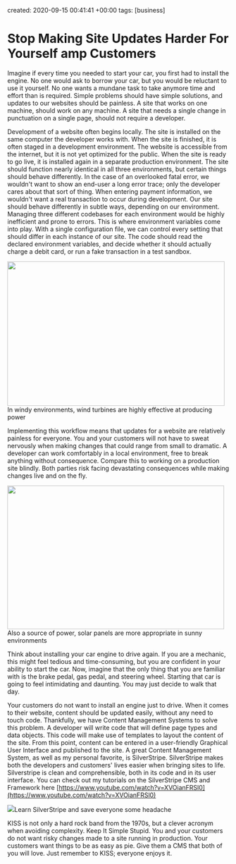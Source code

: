 created: 2020-09-15 00:41:41 +00:00
tags: [business]

# Stop Making Site Updates Harder For Yourself amp Customers


Imagine if every time you needed to start your car, you first had to install the engine. No one would ask to borrow your car, but you would be reluctant to use it yourself. No one wants a mundane task to take anymore time and effort than is required. Simple problems should have simple solutions, and updates to our websites should be painless. A site that works on one machine, should work on any machine. A site that needs a single change in punctuation on a single page, should not require a developer.

Development of a website often begins locally. The site is installed on the same computer the developer works with. When the site is finished, it is often staged in a development environment. The website is accessible from the internet, but it is not yet optimized for the public. When the site is ready to go live, it is installed again in a separate production environment. The site should function nearly identical in all three environments, but certain things should behave differently. In the case of an overlooked fatal error, we wouldn't want to show an end-user a long error trace; only the developer cares about that sort of thing. When entering payment information, we wouldn't want a real transaction to occur during development. Our site should behave differently in subtle ways, depending on our environment. Managing three different codebases for each environment would be highly inefficient and prone to errors. This is where environment variables come into play. With a single configuration file, we can control every setting that should differ in each instance of our site. The code should read the declared environment variables, and decide whether it should actually charge a debit card, or run a fake transaction in a test sandbox.

<img alt="" src="https://tylertroutblog.com/wp-content/uploads/2020/09/environment.jpg" height="328" width="493" />In windy environments, wind turbines are highly effective at producing power

Implementing this workflow means that updates for a website are relatively painless for everyone. You and your customers will not have to sweat nervously when making changes that could range from small to dramatic. A developer can work comfortably in a local environment, free to break anything without consequence. Compare this to working on a production site blindly. Both parties risk facing devastating consequences while making changes live and on the fly.

<img alt="" src="https://tylertroutblog.com/wp-content/uploads/2020/09/solar-panel.jpg" height="326" width="492" />Also a source of power, solar panels are more appropriate in sunny environments  

Think about installing your car engine to drive again. If you are a mechanic, this might feel tedious and time-consuming, but you are confident in your ability to start the car. Now, imagine that the only thing that you are familiar with is the brake pedal, gas pedal, and steering wheel. Starting that car is going to feel intimidating and daunting. You may just decide to walk that day.

Your customers do not want to install an engine just to drive. When it comes to their website, content should be updated easily, without any need to touch code. Thankfully, we have Content Management Systems to solve this problem. A developer will write code that will define page types and data objects. This code will make use of templates to layout the content of the site. From this point, content can be entered in a user-friendly Graphical User Interface and published to the site. A great Content Management System, as well as my personal favorite, is SilverStripe. SilverStripe makes both the developers and customers' lives easier when bringing sites to life. Silverstripe is clean and comprehensible, both in its code and in its user interface. You can check out my tutorials on the SilverStripe CMS and Framework here [https://www.youtube.com/watch?v=XVOianFRSl0](https://www.youtube.com/watch?v=XVOianFRSl0)

![](http://tylertroutblog.com/wp-content/uploads/2019/08/silverstripe.png)Learn SilverStripe and save everyone some headache  

KISS is not only a hard rock band from the 1970s, but a clever acronym when avoiding complexity. Keep It Simple Stupid. You and your customers do not want risky changes made to a site running in production. Your customers want things to be as easy as pie. Give them a CMS that both of you will love. Just remember to KISS; everyone enjoys it.

